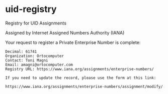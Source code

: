 # uid-registry

Registry for UID Assignments

Assigned by Internet Assigned Numbers Authority (IANA)

Your request to register a Private Enterprise Number is complete:

```
Decimal: 61741
Organization: Ortocomputer
Contact: Toni Magni
Email: amagni@ortocomputer.com
Registry URL: https://www.iana.org/assignments/enterprise-numbers/

If you need to update the record, please use the form at this link:

https://www.iana.org/assignments/enterprise-numbers/assignment/modify/
```
